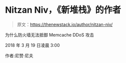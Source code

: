 # Nitzan Niv，《新堆栈》的作者

> 原文：<https://thenewstack.io/author/nitzan-niv/>

为什么防火墙无法抵御 Memcache DDoS 攻击

2018 年 3 月 19 日凌晨 3:00

作者:尼赞·尼夫